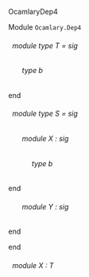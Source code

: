 OcamlaryDep4

 Module `Ocamlary.Dep4`
<a id="module-type-T"></a>
###### &nbsp; module type T = sig

<a id="type-b"></a>
###### &nbsp; &nbsp; &nbsp; &nbsp;type b


end



<a id="module-type-S"></a>
###### &nbsp; module type S = sig

<a id="module-X"></a>
###### &nbsp; &nbsp; &nbsp; &nbsp;module X : sig

<a id="type-b"></a>
###### &nbsp; &nbsp; &nbsp; &nbsp;&nbsp; &nbsp; &nbsp;type b


end



<a id="module-Y"></a>
###### &nbsp; &nbsp; &nbsp; &nbsp;module Y : sig
end


end



<a id="module-X"></a>
###### &nbsp; module X : T

